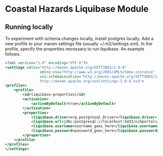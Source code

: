 # Coastal Hazards Liquibase Module

## Running locally
To experiment with schema changes locally, install postgres locally.
Add a new profile to your maven settings file (usually ~/.m2/settings.xml). In the profile, specify the properties necessary to run liquibase. An example follows.

```xml
<?xml version="1.0" encoding="UTF-8"?>
<settings xmlns="http://maven.apache.org/SETTINGS/1.0.0"
                xmlns:xsi="http://www.w3.org/2001/XMLSchema-instance"
                xsi:schemaLocation="http://maven.apache.org/SETTINGS/1.0.0
                http://maven.apache.org/xsd/settings-1.0.0.xsd">
<profiles>
	<profile>
		<id>liquibase-properties</id>
		<activation>
			<activeByDefault>true</activeByDefault>
		</activation>
		<properties>
			<liquibase.driver>org.postgresql.Driver</liquibase.driver>
			<liquibase.url>jdbc:postgresql://localhost:5432/cchportal</liquibase.url>
			<liquibase.username>username_goes_here</liquibase.username>
			<liquibase.password>password_goes_here</liquibase.password>
		</properties>
	</profile>
</profiles>
</settings>
```
